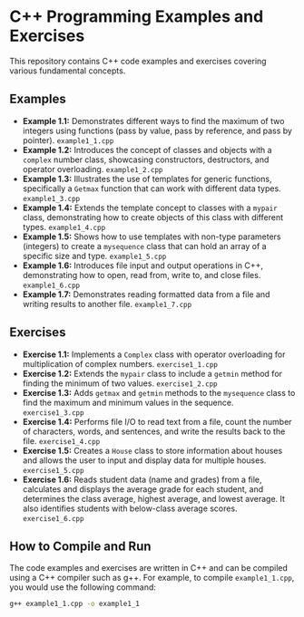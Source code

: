 # C++ Programming Examples and Exercises

This repository contains C++ code examples and exercises covering various fundamental concepts.

## Examples

*   **Example 1.1:** Demonstrates different ways to find the maximum of two integers using functions (pass by value, pass by reference, and pass by pointer).  `example1_1.cpp`
*   **Example 1.2:** Introduces the concept of classes and objects with a `complex` number class, showcasing constructors, destructors, and operator overloading. `example1_2.cpp`
*   **Example 1.3:** Illustrates the use of templates for generic functions, specifically a `Getmax` function that can work with different data types. `example1_3.cpp`
*   **Example 1.4:** Extends the template concept to classes with a `mypair` class, demonstrating how to create objects of this class with different types. `example1_4.cpp`
*   **Example 1.5:** Shows how to use templates with non-type parameters (integers) to create a `mysequence` class that can hold an array of a specific size and type. `example1_5.cpp`
*   **Example 1.6:** Introduces file input and output operations in C++, demonstrating how to open, read from, write to, and close files. `example1_6.cpp`
*   **Example 1.7:** Demonstrates reading formatted data from a file and writing results to another file. `example1_7.cpp`

## Exercises

*   **Exercise 1.1:** Implements a `Complex` class with operator overloading for multiplication of complex numbers. `exercise1_1.cpp`
*   **Exercise 1.2:** Extends the `mypair` class to include a `getmin` method for finding the minimum of two values. `exercise1_2.cpp`
*   **Exercise 1.3:** Adds `getmax` and `getmin` methods to the `mysequence` class to find the maximum and minimum values in the sequence. `exercise1_3.cpp`
*   **Exercise 1.4:** Performs file I/O to read text from a file, count the number of characters, words, and sentences, and write the results back to the file. `exercise1_4.cpp`
*   **Exercise 1.5:** Creates a `House` class to store information about houses and allows the user to input and display data for multiple houses. `exercise1_5.cpp`
*   **Exercise 1.6:** Reads student data (name and grades) from a file, calculates and displays the average grade for each student, and determines the class average, highest average, and lowest average. It also identifies students with below-class average scores. `exercise1_6.cpp`

## How to Compile and Run

The code examples and exercises are written in C++ and can be compiled using a C++ compiler such as g++. For example, to compile `example1_1.cpp`, you would use the following command:

```bash
g++ example1_1.cpp -o example1_1